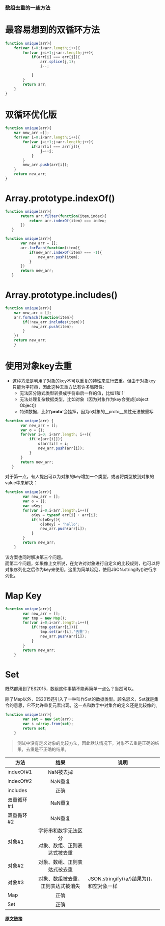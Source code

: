 ### 数组去重的一些方法

 # 最容易想到的双循环方法
``` javascript
function unique(arr){
    for(var i=0;i<arr.length;i++){
        for(var j=i+1;j<arr.length;j++){
            if(arr[i] === arr[j]){
                arr.splice(j,1);
                i--;

            }
        }
        return arr;
    }
}
```
 # 双循环优化版
```javaScript
function unique(arr){
    var new_arr =[];
    for(var i=0;i<arr.length;i++){
        for(var j=i+1;j<arr.length;j++){
            if(arr[i] === arr[j]){
                j=++i;
            }
        }
        new_arr.push(arr[i]);
    }
    return new_arr;
}
```

 # Array.prototype.indexOf()
 ```javaScript
function unique(arr){
        return arr.filter(function(item,index){
            return arr.indexOf(item) === index;
        })
    }

function unique(arr){
        var new_arr = [];
        arr.forEach(function(item){
            if(new_arr.indexOf(item) === -1){
                new_arr.push(item);
            }
        })
        return new_arr;
    }
```

 # Array.prototype.includes()
```javaScript
function unique(arr){
    var new_arr = [];
    arr.forEach(function(item){
        if(!new_arr.includes(item)){
            new_arr.push(item);
        }
    })
    return new_arr;
    }
```

 # 使用对象key去重
* 这种方法是利用了对象的key不可以重复的特性来进行去重。但由于对象key只能为字符串，因此这种去重方法有许多局限性:
    - 无法区分隐式类型转换成字符串后一样的值，比如1和'1'
    * 无法处理复杂数据类型，比如对象（因为对象作为key会变成[object Object]）
    + 特殊数据，比如'__proto__'会挂掉，因为o对象的__proto__属性无法被重写
 ```javaScript
function unique(arr) {
        var new_arr = [];
        var o = {};
        for(var i=0; i<arr.length; i++){
            if(!o[arr[i]]){
                o[arr[i]] = i;
                new_arr.push(arr[i]);
            }
        }
        return new_arr;
    }
  ```

对于第一点，有人提出可以为对象的key增加一个类型，或者将类型放到对象的value中来解决：
```javaScript
function unique(arr){
        var new_arr = [];
        var o = {};
        var oKey;
        for(var i=0;i<arr.length;i++){
            oKey = typeof arr[i] + arr[i];
            if(!o[oKey]){
                o[oKey] = 'hello';
                new_arr.push(arr[i]);
            }
        }
        return new_arr;
    }
   ```
   该方案也同时解决第三个问题。<br>
   而第二个问题，如果像上文所说，在允许对对象进行自定义的比较规则，也可以将对象序列化之后作为key来使用。这里为简单起见，使用JSON.stringify()进行序列化。

 # Map Key
```javaScript
function unique(arr){
        var new_arr = [];
        var tmp = new Map();
        for(var i=0;i<arr.length;i++){
            if(!tmp.get(arr[i])){
                tmp.set(arr[i],'去重');
                new_arr.push(arr[i]);
            }
        }
        return new_arr;
    }
```

 # Set

 既然都用到了ES2015，数组这件事情不能再简单一点么？当然可以。

 除了Map以外，ES2015还引入了一种叫作Set的数据类型。顾名思义，Set就是集合的意思，它不允许重复元素出现，这一点和数学中对集合的定义还是比较像的。
```javaScript
function unique(arr){
        var set = new Set(arr);
        var s =Array.from(set);
        return set;
    }
```

> 测试中没有定义对象的比较方法，因此默认情况下，对象不去重是正确的结果，去重是不正确的结果。

|方法     |结果         |说明         |
|  -----  |   :-----:    |  ---------  |
|indexOf#1|    NaN被去掉|              |
|indexOf#2|NaN重复     |              |
|includes|正确        |               |
|双重循环#1|NaN重复   |               |
|双重循环#2|NaN重复   |               |
|对象#1   |字符串和数字无法区分<br>对象、数组、正则表达式被去重|     |
|对象#2   |对象、数组、正则表达式被去重|    |
|对象#3   |对象、数组被去重，正则表达式被消失|JSON.stringify(/a/)结果为{}，和空对象一样|
|Map    |   正确|     |
|Set    |正确   |     |

#### [原文链接](https://www.toobug.net/article/array_unique_in_javascript.html)
